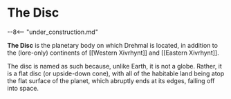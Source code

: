 # The Disc

--8<-- "under_construction.md"

**The Disc** is the planetary body on which Drehmal is located, in addition to the (lore-only) continents of [[Western Xivrhynt]] and [[Eastern Xivrhynt]].

The disc is named as such because, unlike Earth, it is not a globe. Rather, it is a flat disc (or upside-down cone), with all of the habitable land being atop the flat surface of the planet, which abruptly ends at its edges, falling off into space.